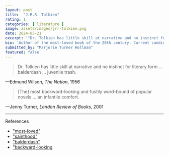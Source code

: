 ```yaml
---
layout: post
title:  "J.R.R. Tolkien"
rating: 1
categories: [ literature ]
image: assets/images/jrr-tolkien.png
date: 2024-05-21
excerpt: '"Dr. Tolkien has little skill at narrative and no instinct for literary form."'
bio: 'Author of the most-loved book of the 20th century. Current candidate for sainthood.'
submitted_by: "Marjorie Turner Hollman"
featured: false
---
```


> Dr. Tolkien has little skill at narrative and no instinct for literary form ... balderdash ... juvenile trash.

—Edmund Wilson, _The Nation_, 1956

> [The] most backward-looking and fustily word-bound of popular novels ... an infantile comfort.

—Jenny Turner, _London Review of Books_, 2001

---

References

- ["most-loved"](https://web.archive.org/web/20060213000712/http://www.salon.com/books/feature/2001/06/04/tolkien/)
- ["sainthood"](https://web.archive.org/web/20190430175214/https://epicpew.com/tolkien-canonization-cause/)
- ["balderdash"](http://jrrvf.com/sda/critiques/The_Nation.html)
- ["backward-looking](https://www.lrb.co.uk/the-paper/v23/n22/jenny-turner/reasons-for-liking-tolkien)
